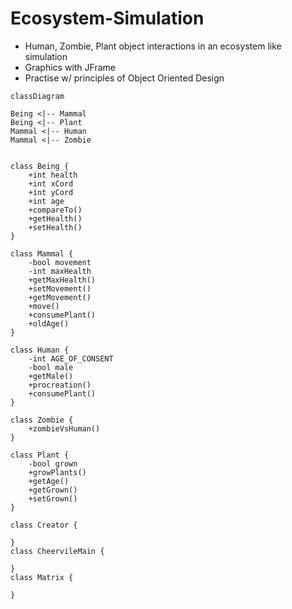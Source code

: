 # Ecosystem-Simulation

- Human, Zombie, Plant object interactions in an ecosystem like simulation
- Graphics with JFrame
- Practise w/ principles of Object Oriented Design


```mermaid
classDiagram

Being <|-- Mammal
Being <|-- Plant
Mammal <|-- Human
Mammal <|-- Zombie


class Being {
	+int health
	+int xCord
	+int yCord
	+int age
	+compareTo()
	+getHealth()
	+setHealth()
}

class Mammal {
	-bool movement
	-int maxHealth
	+getMaxHealth()
	+setMovement()
	+getMovement()
	+move()
	+consumePlant()
	+oldAge()
}

class Human {
	-int AGE_OF_CONSENT
	-bool male
	+getMale()
	+procreation()
	+consumePlant()
}

class Zombie {
	+zombieVsHuman()
}

class Plant {
    -bool grown
    +growPlants()
	+getAge()
	+getGrown()
	+setGrown()
}

class Creator {
	
}
class CheervileMain {
	
}
class Matrix {
	
}

```

